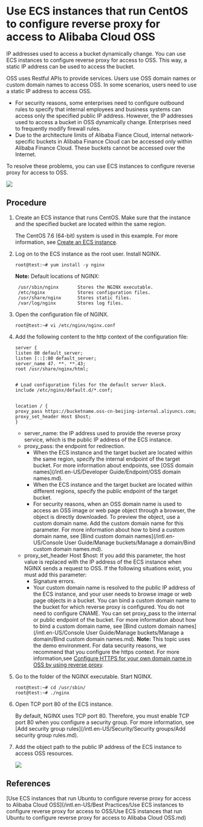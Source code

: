 # Use ECS instances that run CentOS to configure reverse proxy for access to Alibaba Cloud OSS

IP addresses used to access a bucket dynamically change. You can use ECS instances to configure reverse proxy for access to OSS. This way, a static IP address can be used to access the bucket.

OSS uses Restful APIs to provide services. Users use OSS domain names or custom domain names to access OSS. In some scenarios, users need to use a static IP address to access OSS.

-   For security reasons, some enterprises need to configure outbound rules to specify that internal employees and business systems can access only the specified public IP address. However, the IP addresses used to access a bucket in OSS dynamically change. Enterprises need to frequently modify firewall rules.
-   Due to the architecture limits of Alibaba Fiance Cloud, internal network-specific buckets in Alibaba Finance Cloud can be accessed only within Alibaba Finance Cloud. These buckets cannot be accessed over the Internet.

To resolve these problems, you can use ECS instances to configure reverse proxy for access to OSS.

![](https://static-aliyun-doc.oss-accelerate.aliyuncs.com/assets/img/en-US/9454449951/p38572.png)

## Procedure

1.  Create an ECS instance that runs CentOS. Make sure that the instance and the specified bucket are located within the same region.

    The CentOS 7.6 \(64-bit\) system is used in this example. For more information, see [Create an ECS instance]().

2.  Log on to the ECS instance as the root user. Install NGINX.

    ```
    root@test:~# yum install -y nginx
    ```

    **Note:** Default locations of NGINX:

    ```
     /usr/sbin/nginx       Stores the NGINX executable. 
     /etc/nginx            Stores configuration files. 
     /usr/share/nginx      Stores static files. 
     /var/log/nginx        Stores log files.
    ```

3.  Open the configuration file of NGINX.

    ```
    root@test:~# vi /etc/nginx/nginx.conf
    ```

4.  Add the following content to the http context of the configuration file:

    ```
    server {
    listen 80 default_server;
    listen [::]:80 default_server;
    server_name 47. **. **.43; 
    root /usr/share/nginx/html;
    
    
    # Load configuration files for the default server block.
    include /etc/nginx/default.d/*.conf;
    
    
    location / {
    proxy_pass https://bucketname.oss-cn-beijing-internal.aliyuncs.com; 
    proxy_set_header Host $host; 
    }
    ```

    -   server\_name: the IP address used to provide the reverse proxy service, which is the public IP address of the ECS instance.
    -   proxy\_pass: the endpoint for redirection.
        -   When the ECS instance and the target bucket are located within the same region, specify the internal endpoint of the target bucket. For more information about endpoints, see [OSS domain names](/intl.en-US/Developer Guide/Endpoint/OSS domain names.md).
        -   When the ECS instance and the target bucket are located within different regions, specify the public endpoint of the target bucket.
        -   For security reasons, when an OSS domain name is used to access an OSS image or web page object through a browser, the object is directly downloaded. To preview the object, use a custom domain name. Add the custom domain name for this parameter. For more information about how to bind a custom domain name, see [Bind custom domain names](/intl.en-US/Console User Guide/Manage buckets/Manage a domain/Bind custom domain names.md).
    -   proxy\_set\_header Host $host: If you add this parameter, the host value is replaced with the IP address of the ECS instance when NGINX sends a request to OSS. If the following situations exist, you must add this parameter:
        -   Signature errors.
        -   Your custom domain name is resolved to the public IP address of the ECS instance, and your user needs to browse image or web page objects in a bucket. You can bind a custom domain name to the bucket for which reverse proxy is configured. You do not need to configure CNAME. You can set proxy\_pass to the internal or public endpoint of the bucket. For more information about how to bind a custom domain name, see [Bind custom domain names](/intl.en-US/Console User Guide/Manage buckets/Manage a domain/Bind custom domain names.md).
    **Note:** This topic uses the demo environment. For data security reasons, we recommend that you configure the https context. For more information,see [Configure HTTPS for your own domain name in OSS by using reverse proxy](https://www.alibabacloud.com/help/zh/faq-detail/39544.htm).

5.  Go to the folder of the NGINX executable. Start NGINX.

    ```
    root@test:~# cd /usr/sbin/
    root@test:~# ./nginx
    ```

6.  Open TCP port 80 of the ECS instance.

    By default, NGINX uses TCP port 80. Therefore, you must enable TCP port 80 when you configure a security group. For more information, see [Add security group rules](/intl.en-US/Security/Security groups/Add security group rules.md).

7.  Add the object path to the public IP address of the ECS instance to access OSS resources.

    ![](https://static-aliyun-doc.oss-accelerate.aliyuncs.com/assets/img/en-US/9454449951/p38588.png)


## References

[Use ECS instances that run Ubuntu to configure reverse proxy for access to Alibaba Cloud OSS](/intl.en-US/Best Practices/Use ECS instances to configure reverse proxy for access to OSS/Use ECS instances that run Ubuntu to configure reverse proxy for access to Alibaba Cloud OSS.md)

